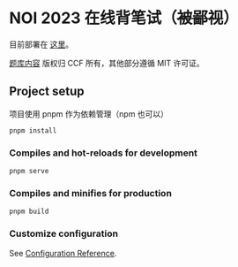 # NOI 2023 在线背笔试（~~被鄙视~~）

目前部署在 [这里](https://notes.sshwy.name/static/beibishi2023)。

[题库内容](./data) 版权归 CCF 所有，其他部分遵循 MIT 许可证。

## Project setup

项目使用 pnpm 作为依赖管理（npm 也可以）

```
pnpm install
```

### Compiles and hot-reloads for development

```
pnpm serve
```

### Compiles and minifies for production

```
pnpm build
```

### Customize configuration

See [Configuration Reference](https://cli.vuejs.org/config/).
